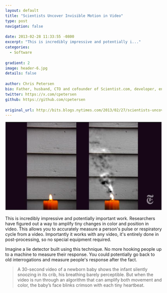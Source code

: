 ```yaml
---
layout: default
title: "Scientists Uncover Invisible Motion in Video"
type: post
navigation: false

date: 2013-02-28 11:33:55 -0800
excerpt: "This is incredibly impressive and potentially i..."
categories:
  - Software

gradient: 2
image: header-6.jpg
details: false

author: Chris Petersen
bio: Father, husband, CTO and cofounder of Scientist.com, developer, entrepreneur and technologist.
twitter: https://x.com/cpetersen
github: https://github.com/cpetersen

original_url: http://bits.blogs.nytimes.com/2013/02/27/scientists-uncover-invisible-motion-in-video/#.US8ic6HeXQo.hackernews
---
```





 ![6fc0eb6b782c23bf5415470c5c43b532.png](/assets/import/6fc0eb6b782c23bf5415470c5c43b532.png) 

 This is incredibly impressive and potentially important work. Researchers have figured out a way to amplify tiny changes in color and position in video. This allows you to accurately measure a person's pulse or respiratory cycle from a video. Importantly it works with any video, it's entirely done in post-processing, so no special equipment required. 

Imagine a lie detector built using this technique. No more hooking people up to a machine to measure their response. You could potentially go back to old interrogations and measure people's response after the fact. 

 > A 30-second video of a newborn baby shows the infant silently snoozing in its crib, his breathing barely perceptible. But when the video is run through an algorithm that can amplify both movement and color, the baby’s face blinks crimson with each tiny heartbeat.

